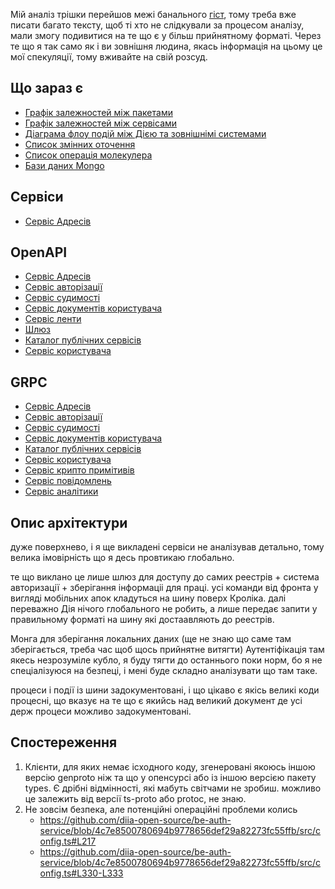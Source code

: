 Мій аналіз трішки перейшов межі банального [гіст](https://gist.github.com/kant2002/3cccadf516996ac28062bf1003cfa174), тому треба вже писати багато тексту, щоб ті хто не слідкували за процесом аналізу, мали змогу подивитися на те що є у більш прийнятному форматі. Через те що я так само як і ви зовнішня людина, якась інформація на цьому це мої спекуляції, тому вживайте на свій розсуд.

## Що зараз є

- [Графік залежностей між пакетами](./deps)
- [Графік залежностей між сервісами](./service-deps)
- [Діаграма флоу подій між Дією та зовнішнімі системами](./events-flow)
- [Список змінних оточення](./env-vars-list)
- [Список операція молекулера](./moleculer-actions)
- [Бази даних Mongo](./dbs)

## Сервіси
- [Сервіс Адресів](./address-service)

## OpenAPI

- [Сервіс Адресів](./swaggeriu/address.html)
- [Сервіс авторізації](./swaggeriu/auth.html)
- [Сервіс судимості](./swaggeriu/criminal-cert.html)
- [Сервіс документів користувача](./swaggeriu/documents.html)
- [Сервіс ленти](./swaggeriu/feed.html)
- [Шлюз](./swaggeriu/gateway.html)
- [Каталог публічних сервісів](./swaggeriu/public-service-catalog.html)
- [Сервіс користувача](./swaggeriu/user.html)

## GRPC

- [Сервіс Адресів](https://github.com/kant2002/be-address-service-client/blob/main/proto/address-service.proto)
- [Сервіс авторізації](https://github.com/diia-open-source/be-auth-service/blob/main/proto/auth.proto)
- [Сервіс судимості](https://github.com/diia-open-source/be-criminal-cert-service/blob/main/proto/criminal-cert-service.proto)
- [Сервіс документів користувача](https://github.com/diia-open-source/be-documents-service/blob/main/proto/documents-service.proto)
- [Каталог публічних сервісів](https://github.com/diia-open-source/be-public-service-catalog/blob/main/proto/public-service-catalog.proto)
- [Сервіс користувача](https://github.com/diia-open-source/be-user-service/blob/main/proto/user-service.proto)
- [Сервіс крипто примітивів](https://github.com/kant2002/be-diia-crypto-client/blob/main/proto/crypto-service.proto)
- [Сервіс повідомлень](https://github.com/kant2002/be-notification-service-client/blob/main/proto/notification-service.proto)
- [Сервіс аналітики](https://github.com/kant2002/be-analytics-service-client/blob/main/proto/analytics-service.proto)

## Опис архітектури

дуже поверхнево, і я ще викладені сервіси не аналізував детально, тому велика імовірність що я десь провтикаю глобально.

те що виклано це лише шлюз для доступу до самих реестрів + система авторизації + зберігання інформаціі для праці.
усі команди від фронта у вигляді мобільних апок кладуться на шину поверх Кроліка. далі переважно Дія нічого глобального не робить, а лише передає запити у правильному форматі на шину які достаавляють до реестрів.

Монга для зберігання локальних даних (ще не знаю що саме там зберігається, треба час щоб щось прийнятне витягти)
Аутентіфікація там якесь незрозуміле кубло, я буду тягти до останнього поки норм, бо я не спеціалізуюся на безпеці, і мені буде складно аналізувати що там таке.

процеси і події із шини задокументовані, і що цікаво є якісь великі коди процесні, що вказує на те що є якийсь над великий  документ де усі держ процеси можливо задокументовані.

## Спостереження

1. Клієнти, для яких немає ісходного коду, згенеровані якоюсь іншою версію genproto ніж та що у опенсурсі або із іншою версією пакету types. Є дрібні відмінності, які мабуть світчами не зробиш. можливо це залежить від версії ts-proto або protoc, не знаю.
2. Не зовсім безпека, але потенційні операційні проблеми колись
   - https://github.com/diia-open-source/be-auth-service/blob/4c7e8500780694b9778656def29a82273fc55ffb/src/config.ts#L217
   - https://github.com/diia-open-source/be-auth-service/blob/4c7e8500780694b9778656def29a82273fc55ffb/src/config.ts#L330-L333